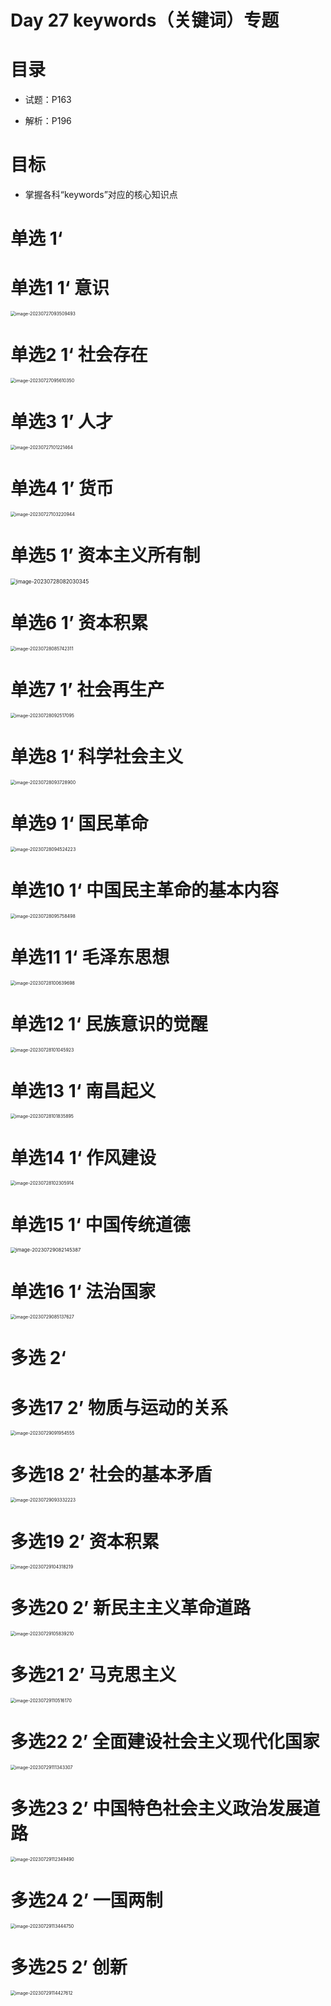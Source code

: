 # Day 27 keywords（关键词）专题



# 目录

* 试题：P163

* 解析：P196



# 目标

* 掌握各科“keywords”对应的核心知识点



# 单选 1‘



# 单选1 1‘ 意识

<img src="https://cvp.oss-cn-shanghai.aliyuncs.com/picgo/202307270935762.png" alt="image-20230727093509493" style="zoom:50%;" />

# 单选2 1‘ 社会存在



<img src="https://cvp.oss-cn-shanghai.aliyuncs.com/picgo/202307270956537.png" alt="image-20230727095610350" style="zoom:50%;" />



# 单选3 1’ 人才

<img src="https://cvp.oss-cn-shanghai.aliyuncs.com/picgo/202307271012583.png" alt="image-20230727101221464" style="zoom:50%;" />

# 单选4 1’ 货币

<img src="https://cvp.oss-cn-shanghai.aliyuncs.com/picgo/202307271032110.png" alt="image-20230727103220944" style="zoom: 50%;" />



# 单选5 1’ 资本主义所有制

<img src="https://cvp.oss-cn-shanghai.aliyuncs.com/picgo/202307280820574.png" alt="image-20230728082030345" style="zoom: 60%;" />



# 单选6 1’  资本积累

<img src="https://cvp.oss-cn-shanghai.aliyuncs.com/picgo/202307280857528.png" alt="image-20230728085742311" style="zoom:50%;" />



# 单选7 1’  社会再生产

<img src="https://cvp.oss-cn-shanghai.aliyuncs.com/picgo/202307280925307.png" alt="image-20230728092517095" style="zoom: 50%;" />



# 单选8 1‘ 科学社会主义

<img src="https://cvp.oss-cn-shanghai.aliyuncs.com/picgo/202307280937070.png" alt="image-20230728093728900" style="zoom:50%;" />



# 单选9 1‘ 国民革命

<img src="https://cvp.oss-cn-shanghai.aliyuncs.com/picgo/202307280945355.png" alt="image-20230728094524223" style="zoom:50%;" />



# 单选10 1‘ 中国民主革命的基本内容

<img src="https://cvp.oss-cn-shanghai.aliyuncs.com/picgo/202307280957594.png" alt="image-20230728095758498" style="zoom:50%;" />



# 单选11 1‘ 毛泽东思想

<img src="https://cvp.oss-cn-shanghai.aliyuncs.com/picgo/202307281006794.png" alt="image-20230728100639698" style="zoom:50%;" />



# 单选12 1‘ 民族意识的觉醒

<img src="https://cvp.oss-cn-shanghai.aliyuncs.com/picgo/202307281010004.png" alt="image-20230728101045923" style="zoom:50%;" />



# 单选13 1‘  南昌起义

<img src="https://cvp.oss-cn-shanghai.aliyuncs.com/picgo/202307281018974.png" alt="image-20230728101835895" style="zoom:50%;" />

# 单选14 1‘  作风建设

<img src="https://cvp.oss-cn-shanghai.aliyuncs.com/picgo/202307281023987.png" alt="image-20230728102305914" style="zoom:50%;" />



# 单选15 1‘  中国传统道德

<img src="https://cvp.oss-cn-shanghai.aliyuncs.com/picgo/202307290821685.png" alt="image-20230729082145387" style="zoom: 55%;" />



# 单选16 1‘  法治国家

<img src="https://cvp.oss-cn-shanghai.aliyuncs.com/picgo/202307290851772.png" alt="image-20230729085137627" style="zoom:50%;" />



# 多选 2‘



# 多选17 2’ 物质与运动的关系

<img src="https://cvp.oss-cn-shanghai.aliyuncs.com/picgo/202307290919656.png" alt="image-20230729091954555" style="zoom:50%;" />



# 多选18 2’ 社会的基本矛盾

<img src="https://cvp.oss-cn-shanghai.aliyuncs.com/picgo/202307290933368.png" alt="image-20230729093332223" style="zoom:50%;" />



# 多选19 2’ 资本积累

<img src="https://cvp.oss-cn-shanghai.aliyuncs.com/picgo/202307291043490.png" alt="image-20230729104318219" style="zoom:50%;" />



# 多选20 2’  新民主主义革命道路

<img src="https://cvp.oss-cn-shanghai.aliyuncs.com/picgo/202307291058459.png" alt="image-20230729105839210" style="zoom:50%;" />



# 多选21 2’  马克思主义

<img src="https://cvp.oss-cn-shanghai.aliyuncs.com/picgo/202307291105379.png" alt="image-20230729110516170" style="zoom:50%;" />



# 多选22 2’  全面建设社会主义现代化国家

<img src="https://cvp.oss-cn-shanghai.aliyuncs.com/picgo/202307291113556.png" alt="image-20230729111343307" style="zoom:50%;" />

# 多选23 2’  中国特色社会主义政治发展道路

<img src="https://cvp.oss-cn-shanghai.aliyuncs.com/picgo/202307291123755.png" alt="image-20230729112349490" style="zoom:50%;" />



# 多选24 2’  一国两制

<img src="https://cvp.oss-cn-shanghai.aliyuncs.com/picgo/202307291134008.png" alt="image-20230729113444750" style="zoom:50%;" />



# 多选25 2’  创新

<img src="https://cvp.oss-cn-shanghai.aliyuncs.com/picgo/202307291144812.png" alt="image-20230729114427612" style="zoom:50%;" />
